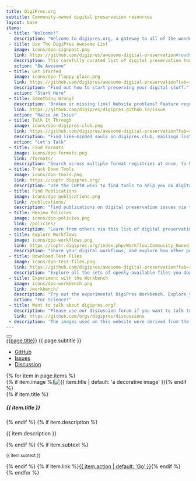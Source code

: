 ```yaml
---
title: DigiPres.org
subtitle: Community-owned digital preservation resources
layout: base
items:
 - title: "Welcome!"
   description: "Welcome to digipres.org, a gateway to all of the wonderful community-owned and community-oriented resources dedicated to digital preservation!"
 - title: Use The DigiPres Awesome List
   image: icons/dpo-signpost.png
   link: https://github.com/digipres/awesome-digital-preservation#readme
   description: This carefully curated list of digital preservation tools and resources is the main thing that the community maintains. Please take a look!
   action: "Be Awesome"
 - title: Get Started
   image: icons/dpo-floppy-plain.png
   link: https://github.com/digipres/awesome-digital-preservation?tab=readme-ov-file#get-started
   description: "Find out how to start preserving your digital stuff."
   action: "Start Here"
 - title: Something Wrong?
   description: 'Broken or missing link? Website problems? Feature requests? Please raise them here.'
   link: https://github.com/digipres/digipres.github.io/issue
   action: "Raise an Issue"
 - title: Talk It Through
   image: icons/dpo-digipres-club.png
   link: https://github.com/digipres/awesome-digital-preservation?tab=readme-ov-file#become-part-of-the-digital-preservation-community
   description: "Find like-minded souls on digipres.club, mailings lists, forums and conferences."
   action: "Let's Talk"
 - title: Find Formats
   image: icons/dpo-formats.png
   link: /formats/
   description: "Search across multiple format registries at once, to help you understand the contents of your digital collections."
 - title: Track Down Tools
   image: icons/dpo-tools.png
   link: https://coptr.digipres.org/
   description: "Use the COPTR wiki to find tools to help you do digital preservation."
 - title: Find Publications
   image: icons/dpo-publications.png
   link: /publications/
   description: "Find publications on digital preservation issues via this dedicated search service and database."
 - title: Review Policies
   image: icons/dpo-policies.png
   link: /policies/
   description: "Learn from others via this list of digital preservation policies from across the world."
 - title: Explore Workflows
   image: icons/dpo-workflows.png
   link: https://coptr.digipres.org/index.php/Workflow:Community_Owned_Workflows
   description: "Share your digital workflows, and explore how other peoples systems solve our shared challenges."
 - title: Download Test Files
   image: icons/dpo-test-files.png
   link: https://github.com/digipres/awesome-digital-preservation?tab=readme-ov-file#find-test-files
   description: "Explore all the sets of openly-available files you download and use to test tools, tactics and workflows."
 - title: Experiment with the Workbench
   image: icons/dpo-workbench.png
   link: /workbench/
   description: "Try out the experimental DigiPres Workbench. Explore your formats. Compare your collections. Play with DigiPres tools, without installing a thing!"
   action: "For Science!"
 - title: Want to talk about digipres.org?
   description: "Please use our discussion forum if you want to talk to us about digipres.org."
   link: https://github.com/orgs/digipres/discussions
 - description: 'The images used on this website were derived from the <a href="https://wiki.dpconline.org/index.php?title=SPRUCE_Digital_Preservation_Illustrations">SPRUCE Digital Preservation Illustrations</a>, created by <a href="http://www.tomwoolley.com/">Tom Woolley</a> and released under a <a href="https://creativecommons.org/licenses/by-nc/3.0/deed.en">CC-BY-NC</a> license thanks to funding from <a href="http://jisc.ac.uk/">Jisc</a>.'
---
```


<nav class="navbar navbar-expand-lg navbar-light bg-white">
  <div class="container-fluid">
    <button class="navbar-toggler" type="button" data-bs-toggle="collapse" data-bs-target="#navbarToggler" aria-controls="navbarToggler" aria-expanded="false" aria-label="Toggle navigation">
      <span class="navbar-toggler-icon"></span>
    </button>
    <div class="collapse navbar-collapse" id="navbarToggler">
      <a class="navbar-brand fw-bolder" href="/">{{page.title}}</a>
        <span class="navbar-text">{{ page.subtitle }}</span>
      <ul class="navbar-nav ms-auto mb-2 mb-lg-0">
        <li class="nav-item">
          <a class="nav-link" href="https://github.com/digipres/digipres.github.io">GitHub</a>
        </li>
        <li class="nav-item">
          <a class="nav-link" href="https://github.com/digipres/digipres.github.io/issues">Issues</a>
        </li>
        <li class="nav-item">
          <a class="nav-link" href="https://github.com/orgs/digipres/discussions">Discussion</a>
        </li>
      </ul>
    </div>
  </div>
</nav>


<main class="container-fluid mt-1">
  <div class="row masonry" data-masonry='{"percentPosition": true }'>
{% for item in page.items %}
    <div class="col-6 col-sm-4 col-md-4 col-lg-3 col-xl-2 p-1">
      <div class="card{% if item.image == nil %} text-bg-light{% endif %}">
        {% if item.image %}<img src="{{ item.image }}" class="card-img" alt="{{ item.title | default: 'a decorative image' }}">{% endif %}
        <div class="card-body">
          {% if item.title %}<h5 class="card-title">{{ item.title }}</h5>{% endif %}
          {% if item.description %}<p class="card-text">{{ item.description }}</p>{% endif %}
          {% if item.subtext %}<p class="card-text"><small class="text-muted">{{ item.subtext }}</small></p>{% endif %}
          {% if item.link %}<a href="{{ item.link }}" target="_new" class="btn btn-primary float-end stretched-link">{{ item.action | default: 'Go' }}</a>{% endif %}
        </div>
      </div>
    </div>
{% endfor %}
  </div>

</main>

<script src="https://unpkg.com/imagesloaded@5/imagesloaded.pkgd.min.js"></script>
<script src="https://cdn.jsdelivr.net/npm/masonry-layout@4.2.2/dist/masonry.pkgd.min.js" integrity="sha384-GNFwBvfVxBkLMJpYMOABq3c+d3KnQxudP/mGPkzpZSTYykLBNsZEnG2D9G/X/+7D" crossorigin="anonymous"></script>

<script>
  window.addEventListener('load', function () {
    // Wait for images to load before using the masonry layout, as per https://masonry.desandro.com/layout#imagesloaded
    imagesLoaded( document.getElementsByClassName("masonry"),
      function( instance ) {
        // init Masonry after all images have loaded
        var masonry = new Masonry( '.masonry', {});
      }
    );
  });
</script>
